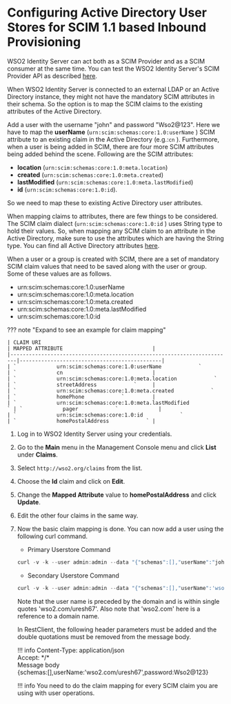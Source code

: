 # Configuring Active Directory User Stores for SCIM 1.1 based Inbound Provisioning

WSO2 Identity Server can act both as a SCIM Provider and as a SCIM
consumer at the same time. You can test the WSO2 Identity Server's SCIM
Provider API as described [here]({{base_path}}/develop/scim-1.1-apis).

When WSO2 Identity Server is connected to an external LDAP
or an Active Directory instance, they might not have the mandatory
SCIM attributes in their schema. So the option is to map the SCIM claims
to the existing attributes of the Active Directory.

Add a user with the username "john" and password "Wso2@123". Here we have to map the **userName** (`urn:scim:schemas:core:1.0:userName` ) SCIM attribute to an existing claim in the Active Directory (e.g.:`cn` ). Furthermore, when a user is being added in SCIM, there are four more SCIM attributes being added behind the scene. Following are the SCIM attributes:

- **location** (`urn:scim:schemas:core:1.0:meta.location`)
- **created** (`urn:scim:schemas:core:1.0:meta.created`)
- **lastModified** (`urn:scim:schemas:core:1.0:meta.lastModified`)
- **id** (`urn:scim:schemas:core:1.0:id`).

So we need to map these to existing Active Directory user attributes.

When mapping claims to attributes, there are few things to be considered. The SCIM claim dialect (`urn:scim:schemas:core:1.0:id` ) uses String type to hold their values. So, when mapping any SCIM claim to an attribute in the Active Directory, make sure to use the attributes which are having the String type. You can find all Active Directory attributes [here](http://www.kouti.com/tables/userattributes.htm).

When a user or a group is created with SCIM, there are a set of mandatory SCIM  claim values that need to be saved along with the user or group. Some of these values are as follows.

- urn:scim:schemas:core:1.0:userName
- urn:scim:schemas:core:1.0:meta.location
- urn:scim:schemas:core:1.0:meta.created
- urn:scim:schemas:core:1.0:meta.lastModified
- urn:scim:schemas:core:1.0:id

??? note "Expand to see an example for claim mapping"

    | CLAIM URI                                                              | MAPPED ATTRIBUTE                             |
    |------------------------------------------------------------------------|----------------------------------------------|
    | `             urn:scim:schemas:core:1.0:userName            `          | `             cn            `                |
    | `             urn:scim:schemas:core:1.0:meta.location            `     | `             streetAddress            `     |
    | `             urn:scim:schemas:core:1.0:meta.created            `      | `             homePhone            `         |
    | `             urn:scim:schemas:core:1.0:meta.lastModified            ` | `             pager            `             |
    | `             urn:scim:schemas:core:1.0:id            `                | `             homePostalAddress            ` |


1. Log in to WSO2 Identity Server using your credentials.
2. Go to the **Main** menu in the Management Console menu and click
    **List** under **Claims**.
3. Select `http://wso2.org/claims` from the list.
4. Choose the **Id** claim and click on **Edit**.  
    <!--![id-claim]({{base_path}}/assets/img/using-wso2-identity-server/id-claim.png)-->
5. Change the **Mapped Attribute** value to **homePostalAddress** and
    click **Update**.  
    <!--![update-mapped-attribute]({{base_path}}/assets/img/using-wso2-identity-server/update-mapped-attribute.png)-->
6. Edit the other four claims in the same way.
7. Now the basic claim mapping is done. You can now add a user using
    the following curl command.

    - Primary Userstore Command

    ``` java
    curl -v -k --user admin:admin --data "{"schemas":[],"userName":"john","password":"Wso2@123"}" --header "Content-Type:application/json" https://localhost:9443/wso2/scim/Users
    ```

    - Secondary Userstore Command

    ``` java
    curl -v -k --user admin:admin --data "{"schemas":[],"userName":'wso2.com/uresh67',"password":"Wso2@123"}" --header "Content-Type:application/json" https://localhost:9443/wso2/scim/Users
    ```

    Note that the user name is preceded by the domain and is within
    single quotes 'wso2.com/uresh67'. Also note that 'wso2.com' here is
    a reference to a domain name.

    In RestClient, the following header parameters must be added and the
    double quotations must be removed from the message body.

    !!! info
        Content-Type: application/json  
        Accept: \*/\*  
        Message body  
        {schemas:\[\],userName:'wso2.com/uresh67',password:Wso2@123}

    !!! info
        You need to do the claim mapping for every SCIM claim you are using
        with user operations.
